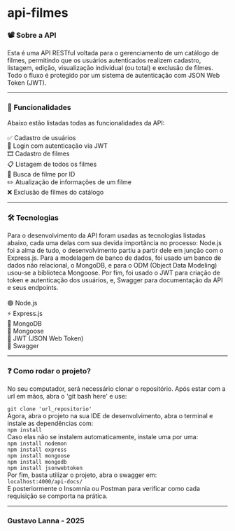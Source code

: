 # api-filmes
<h3> 📽️ Sobre a API</h3>
Esta é uma API RESTful voltada para o gerenciamento de um catálogo de filmes, permitindo que os usuários autenticados realizem cadastro, listagem, edição, visualização individual (ou total) e exclusão de filmes. Todo o fluxo é protegido por um sistema de autenticação com JSON Web Token (JWT).
<hr>

<h3>📌 Funcionalidades </h3>
Abaixo estão listadas todas as funcionalidades da API: <br><br>
✅ Cadastro de usuários <br>
🔐 Login com autenticação via JWT <br>
🎞️ Cadastro de filmes <br>
📋 Listagem de todos os filmes <br>
🔎 Busca de filme por ID <br>
✏️ Atualização de informações de um filme <br>
❌ Exclusão de filmes do catálogo <br>

<hr>
<h3>🛠️ Tecnologias</h3>
Para o desenvolvimento da API foram usadas as tecnologias listadas abaixo, cada uma delas com sua devida importância no processo: Node.js foi a alma de tudo, o desenvolvimento partiu a partir dele em junção com o Express.js. Para a modelagem de banco de dados, foi usado um banco de dados não relacional, o MongoDB, e para o ODM (Object Data Modeling) usou-se a biblioteca Mongoose. Por fim, foi usado o JWT para criação de token e autenticação dos usuários, e, Swagger para documentação da API e seus endpoints.<br><br>
🟢 Node.js  <br>
⚡ Express.js <br>
🍃 MongoDB  <br>
🧬 Mongoose   <br>
🔐 JWT (JSON Web Token)   <br>
📘 Swagger   <br>

<hr>
<h3>❓ Como rodar o projeto?</h3>
No seu computador, será necessário clonar o repositório. Após estar com a url em mãos, abra o 'git bash here' e use: <br>

`git clone 'url_repositorio'`
<br>
Agora, abra o projeto na sua IDE de desenvolvimento, abra o terminal e instale as dependências com: <br>
`npm install` <br>
Caso elas não se instalem automaticamente, instale uma por uma: <br>
`npm install nodemon` <br>
`npm install express` <br>
`npm install mongoose` <br>
`npm install mongodb` <br>
`npm install jsonwebtoken` <br>
Por fim, basta utilizar o projeto, abra o swagger em: <br>
`localhost:4000/api-docs/`<br>
E posteriormente o Insomnia ou Postman para verificar como cada requisição se comporta na prática.
<hr>

<h3>Gustavo Lanna - 2025</h3>
